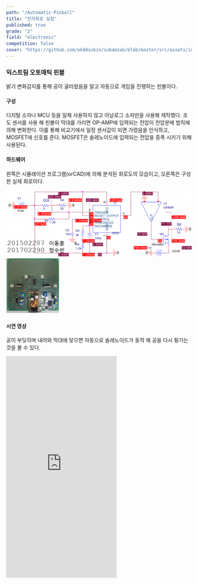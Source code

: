 ```yaml
---
path: "/Automatic-Pinball"
title: "전자회로 실험"
published: true
grade: "2"
field: "electronic"
competition: false
cover: "https://github.com/ok60subin/subamzak/blob/master/src/assets/images/jeonjacover.png?raw=true"
---
```

<h3>익스트림 오토매틱 핀볼</h3>
    <p>
        밝기 변화감지를 통해 공이 굴러왔음을 알고 자동으로 게임을 진행하는 핀볼이다.
    </p>
    <h4>구성</h4>
    <p>
        디지털 소자나 MCU 등을 일체 사용하지 않고 아날로그 소자만을 사용해 제작했다.
        조도 센서를 사용 해 핀볼이 막대를 가리면 OP-AMP에 입력되는 전압이 전압분배 법칙에 의해 변화한다.
        이를 통해 비교기에서 일정 센서값이 되면 가렸음을 인식하고, MOSFET에 신호를 준다.
        MOSFET은 솔레노이드에 입력되는 전압을 증폭 시키기 위해 사용된다.
    </p>
    <h4>하드웨어</h4>
    <p>왼쪽은 시뮬레이션 프로그램(orCAD)에 의해 분석된 회로도의 모습이고, 오른쪽은 구성한 실제 회로이다.</p>
    <div class="box alt twoimg">
        <div class="row gtr-50 gtr-uniform imgs multi">
            <div class="col-6"> <span class="image fit">
                <img src="https://github.com/ok60subin/subamzak/blob/master/src/assets/images/pincircuit.png?raw=true" alt="pincircuit">
            </span></div>
            <div class="col-6"> <span class="image fit">
                <img src="https://github.com/ok60subin/subamzak/blob/master/src/assets/images/pincircuit2.png?raw=true" alt="pincircuit2">
            </span></div>
        </div>
    </div>
    <h4>시연 영상</h4>
    <p>
        공이 부딪히며 내려와 막대에 닿으면 자동으로 솔레노이드가 동작 해 공을 다시 튕기는 것을 볼 수 있다.
    </p>
 <div class="box alt multi">
   <iframe height="600px" src="https://www.youtube.com/embed/2rEfMC-9Wng?list=PLxdB5m160EjRX6fsFnJJ2dcFpma_ApuIS" frameborder="0" allow="accelerometer; autoplay; encrypted-media; gyroscope; picture-in-picture" allowfullscreen></iframe>
</div>
   
